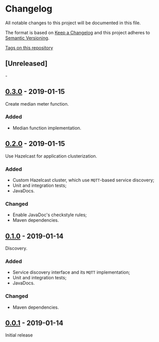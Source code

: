 # Changelog

All notable changes to this project will be documented in this file.

The format is based on [Keep a Changelog](http://keepachangelog.com/en/1.0.0/)
and this project adheres to [Semantic Versioning](http://semver.org/spec/v2.0.0.html).

[Tags on this repository](https://github.com/xxlabaza/median-meter/tags)

## [Unreleased]

\-

## [0.3.0](https://github.com/xxlabaza/median-meter/releases/tag/0.3.0) - 2019-01-15

Create median meter function.

### Added

- Median function implementation.

## [0.2.0](https://github.com/xxlabaza/median-meter/releases/tag/0.2.0) - 2019-01-15

Use Hazelcast for application clusterization.

### Added

- Custom Hazelcast cluster, which use `MQTT`-based service discovery;
- Unit and integration tests;
- JavaDocs.

### Changed

- Enable JavaDoc's checkstyle rules;
- Maven dependencies.

## [0.1.0](https://github.com/xxlabaza/median-meter/releases/tag/0.1.0) - 2019-01-14

Discovery.

### Added

- Service discovery interface and its `MQTT` implementation;
- Unit and integration tests;
- JavaDocs.

### Changed

- Maven dependencies.

## [0.0.1](https://github.com/xxlabaza/median-meter/releases/tag/0.0.1) - 2019-01-14

Initial release
